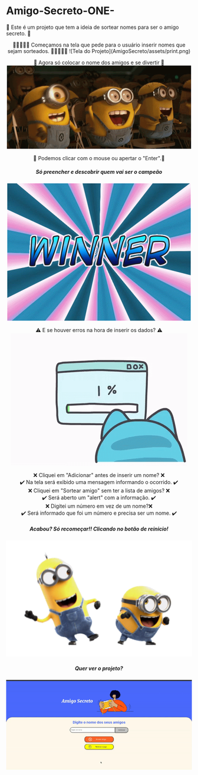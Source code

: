 # Amigo-Secreto-ONE-
📌 Este é um projeto que tem a ideia de sortear nomes para ser o amigo secreto. 📌
<div align="center">
🚀🚀🚀🚀🚀 Começamos na tela que pede para o usuário inserir nomes que sejam sorteados. 🚀🚀🚀🚀🚀
![Tela do Projeto](AmigoSecreto/assets/print.png)

🎉 Agora só colocar o nome dos amigos e se divertir 🎉
![Gif de alegria](AmigoSecreto/assets/alegria.gif)

💬 Podemos clicar com o mouse ou apertar o "Enter".💬

##### Só preencher e descobrir quem vai ser o campeão
![Gif Vitória](AmigoSecreto/assets/winner.gif)

⚠️ E se houver erros na hora de inserir os dados? ⚠️
![Gif do erro](AmigoSecreto/assets/erro.gif)

❌ Cliquei em "Adicionar" antes de inserir um nome? ❌ <br>
✔️ Na tela será exibido uma mensagem informando o ocorrido. ✔️<br>
❌ Cliquei em "Sortear amigo" sem ter a lista de amigos? ❌ <br>
✔️ Será aberto um "alert" com a informação. ✔️<br>
❌ Digitei um número em vez de um nome?❌ <br>
✔️ Será informado que foi um número e precisa ser um nome. ✔️<br>

##### Acabou? Só recomeçar!! Clicando no botão de reinicio! 
![Gif tapa](AmigoSecreto/assets/tapa.gif)

##### Quer ver o projeto? 
![Video Projeto](AmigoSecreto/assets/video.gif)
</div>
